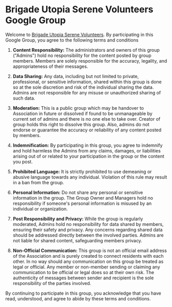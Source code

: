 # Brigade Utopia Serene Volunteers Google Group

Welcome to [Brigade Utopia Serene Volunteers](https://groups.google.com/g/brigade-utopia-serene-volunteers). By participating in this Google Group, you agree to the following terms and conditions

1. **Content Responsibility:** The administrators and owners of this group ("Admins") hold no responsibility for the content posted by group members. Members are solely responsible for the accuracy, legality, and appropriateness of their messages.

2. **Data Sharing:** Any data, including but not limited to private, professional, or sensitive information, shared within this group is done so at the sole discretion and risk of the individual sharing the data. Admins are not responsible for any misuse or unauthorized sharing of such data.

3. **Moderation:** This is a public group which may be handover to Association in future or dissolved if found to be unmanageable by current set of admins and there is no one else to take over. Creator of group holds this right to dissolve this group. Also, admins do not endorse or guarantee the accuracy or reliability of any content posted by members.

4. **Indemnification:** By participating in this group, you agree to indemnify and hold harmless the Admins from any claims, damages, or liabilities arising out of or related to your participation in the group or the content you post.

5. **Prohibited Language:** It is strictly prohibited to use demeaning or abusive language towards any individual. Violation of this rule may result in a ban from the group.

6. **Personal Information:** Do not share any personal or sensitive information in the group. The Group Owner and Managers hold no responsibility if someone's personal information is misused by an individual or organization.

7. **Post Responsibility and Privacy:** While the group is regularly moderated, Admins hold no responsibility for data shared by members, ensuring their safety and privacy. Any concerns regarding shared data should be addressed directly between the involved parties. Admins are not liable for shared content, safeguarding members privacy.

8. **Non-Official Communication:** This group is not an official email address of the Association and is purely created to connect residents with each other. In no way should any communication on this group be treated as legal or official. Any member or non-member sending or claiming any communication to be official or legal does so at their own risk. The authenticity of messages between sender and recipient is the sole responsibility of the parties involved.

By continuing to participate in this group, you acknowledge that you have read, understood, and agree to abide by these terms and conditions.